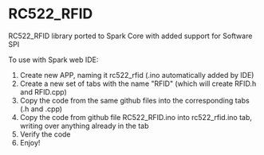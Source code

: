 RC522_RFID
==========

RC522_RFID library ported to Spark Core with added support for Software SPI

To use with Spark web IDE:

1. Create new APP, naming it rc522_rfid (.ino automatically added by IDE)
2. Create a new set of tabs with the name "RFID" (which will create RFID.h and RFID.cpp)
3. Copy the code from the same github files into the corresponding tabs (.h and .cpp)
4. Copy the code from github file RC522_RFID.ino into rc522_rfid.ino tab, writing over anything already in the tab
5. Verify the code
6. Enjoy!

